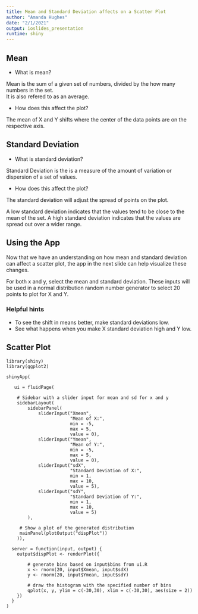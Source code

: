 ```yaml
---
title: Mean and Standard Deviation affects on a Scatter Plot
author: "Amanda Hughes"
date: "2/1/2021"
output: ioslides_presentation
runtime: shiny
---
```


## Mean

- What is mean?

Mean is the sum of a given set of numbers, divided by the how many numbers in the set.  
It is also refered to as an average.

- How does this affect the plot?

The mean of X and Y shifts where the center of the data points are on the respective axis.  

## Standard Deviation

- What is standard deviation?

Standard Deviation is the is a measure of the amount of variation or dispersion of a set of values. 

- How does this affect the plot?

The standard deviation will adjust the spread of points on the plot.  

A low standard deviation indicates that the values tend to be close to the mean of the set.
A high standard deviation indicates that the values are spread out over a wider range.

## Using the App

Now that we have an understanding on how mean and standard deviation can affect a scatter plot, the app in the next slide can help visualize these changes.  

For both x and y, select the mean and standard deviation.  These inputs will be used in a normal distribution random number generator to select 20 points to plot for X and Y.  

### Helpful hints
- To see the shift in means better, make standard deviations low.
- See what happens when you make X standard deviation high and Y low.

## Scatter Plot
```{r, echo = FALSE}
library(shiny)
library(ggplot2)

shinyApp(
  
   ui = fluidPage(

    # Sidebar with a slider input for mean and sd for x and y
    sidebarLayout(
        sidebarPanel(
            sliderInput("Xmean",
                        "Mean of X:",
                        min = -5,
                        max = 5,
                        value = 0),
            sliderInput("Ymean",
                        "Mean of Y:",
                        min = -5,
                        max = 5,
                        value = 0),
            sliderInput("sdX",
                        "Standard Deviation of X:",
                        min = 1,
                        max = 10,
                        value = 5),
            sliderInput("sdY",
                        "Standard Deviation of Y:",
                        min = 1,
                        max = 10,
                        value = 5)
        ),

     # Show a plot of the generated distribution
     mainPanel(plotOutput("dispPlot"))
    )),

  server = function(input, output) {
    output$dispPlot <- renderPlot({

        # generate bins based on input$bins from ui.R
        x <- rnorm(20, input$Xmean, input$sdX)
        y <- rnorm(20, input$Ymean, input$sdY)
        
        # draw the histogram with the specified number of bins
        qplot(x, y, ylim = c(-30,30), xlim = c(-30,30), aes(size = 2))
    })
  }
)

```
